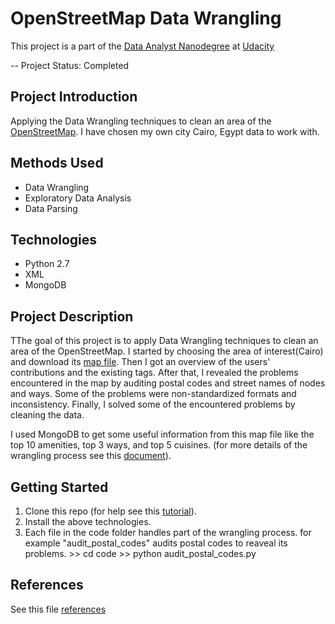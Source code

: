 # OpenStreetMap Data Wrangling

This project is a part of the [Data Analyst Nanodegree](https://www.udacity.com/course/data-analyst-nanodegree--nd002) at [Udacity](https://www.udacity.com/)

-- Project Status: Completed

## Project Introduction

Applying the Data Wrangling techniques to clean an area of the [OpenStreetMap](https://www.openstreetmap.org/). I have chosen my own city Cairo, Egypt data to work with.

## Methods Used

- Data Wrangling
- Exploratory Data Analysis
- Data Parsing

## Technologies

- Python 2.7
- XML
- MongoDB

## Project Description

TThe goal of this project is to apply Data Wrangling techniques to clean an area of the OpenStreetMap. I started by choosing the area of interest(Cairo) and download its [map file](https://github.com/eng-dtarek/OpenStreetMap_Data_Wrangling/blob/master/sample.osm). Then I got an overview of the users' contributions and the existing tags. After that, I revealed the problems encountered in the map by auditing postal codes and street names of nodes and ways. Some of the problems were non-standardized formats and inconsistency. Finally, I solved some of the encountered problems by cleaning the data.

I used MongoDB to get some useful information from this map file like the top 10 amenities, top 3 ways, and top 5 cuisines. (for more details of the wrangling process see this [document](https://github.com/eng-dtarek/OpenStreetMap_Data_Wrangling/blob/master/data%20wrangling%20process.pdf)).

## Getting Started

1. Clone this repo (for help see this [tutorial](https://help.github.com/en/articles/cloning-a-repository)).
2. Install the above technologies.
3. Each file in the code folder handles part of the wrangling process. for example "audit_postal_codes" audits postal codes to reaveal its problems. >> cd code >> python audit_postal_codes.py

## References

See this file [references](https://github.com/eng-dtarek/OpenStreetMap_Data_Wrangling/blob/master/references.txt)
